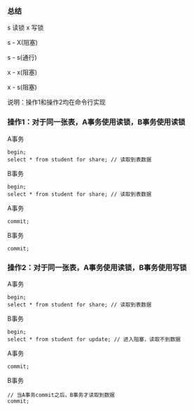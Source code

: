 
### 总结

s 读锁  x 写锁

s - X(阻塞)

s - s(通行)

x - x(阻塞)

x - s(阻塞)


说明：操作1和操作2均在命令行实现

### 操作1：对于同一张表，A事务使用读锁，B事务使用读锁

A事务

    begin;
    select * from student for share; // 读取到表数据

B事务

    begin;
    select * from student for share; // 读取到表数据

A事务

    commit;

B事务

    commit;

### 操作2：对于同一张表，A事务使用读锁，B事务使用写锁

A事务

    begin;
    select * from student for share; // 读取到表数据

B事务

    begin;
    select * from student for update; // 进入阻塞，读取不到数据

A事务

    commit;

B事务

    // 当A事务commit之后，B事务才读取到数据
    commit;



